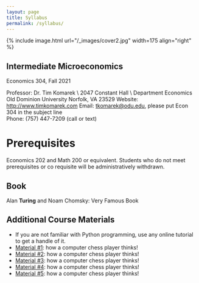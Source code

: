 ```yaml
---
layout: page
title: Syllabus
permalink: /syllabus/
---
```


{% include image.html url="/_images/cover2.jpg" width=175 align="right" %}

## Intermediate Microeconomics
Economics 304, Fall 2021

Professor:	Dr. Tim Komarek \\
		2047 Constant Hall \\
		Department Economics
		Old Dominion University
		Norfolk, VA 23529
Website:	http://www.timkomarek.com
Email:		tkomarek@odu.edu, please put Econ 304 in the subject line 	
Phone: 	(757) 447-7209 (call or text)

# Prerequisites
Economics 202 and Math 200 or equivalent. Students who do not meet prerequisites or co requisite will be administratively withdrawn.

## Book

Alan **Turing** and Noam Chomsky: Very Famous Book

## Additional Course Materials

* If you are not familiar with Python programming, use any online tutorial to get a handle of it.
* [Material #1](http://www.example.com/): how a computer chess player thinks!
* [Material #2](http://www.example.com/): how a computer chess player thinks!
* [Material #3](http://www.example.com/): how a computer chess player thinks!
* [Material #4](http://www.example.com/): how a computer chess player thinks!
* [Material #5](http://www.example.com/): how a computer chess player thinks!
